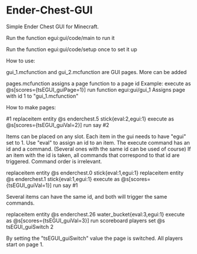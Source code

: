# Ender-Chest-GUI

Simple Ender Chest GUI for Minecraft.

Run the function egui:gui/code/main to run it

Run the function egui:gui/code/setup once to set it up


How to use:

gui_1.mcfunction and gui_2.mcfunction are GUI pages. More can be added

pages.mcfunction assigns a page function to a page id
Example:
execute as @s[scores={tsEGUI_guiPage=1}] run function egui:gui/gui_1
Assigns page with id 1 to "gui_1.mcfunction"

How to make pages:

#1
replaceitem entity @s enderchest.5 stick{eval:2,egui:1}
execute as @s[scores={tsEGUI_guiVal=2}] run say #2

Items can be placed on any slot. Each item in the gui needs to have "egui" set to 1. Use "eval" to assign an id to an item.
The execute command has an id and a command. (Several ones with the same id can be used of course)
If an item with the id is taken, all commands that correspond to that id are triggered. Command order is irrelevant.



replaceitem entity @s enderchest.0 stick{eval:1,egui:1}
replaceitem entity @s enderchest.1 stick{eval:1,egui:1}
execute as @s[scores={tsEGUI_guiVal=1}] run say #1

Several items can have the same id, and both will trigger the same commands.



replaceitem entity @s enderchest.26 water_bucket{eval:3,egui:1}
execute as @s[scores={tsEGUI_guiVal=3}] run scoreboard players set @s tsEGUI_guiSwitch 2

By setting the "tsEGUI_guiSwitch" value the page is switched. All players start on page 1.

